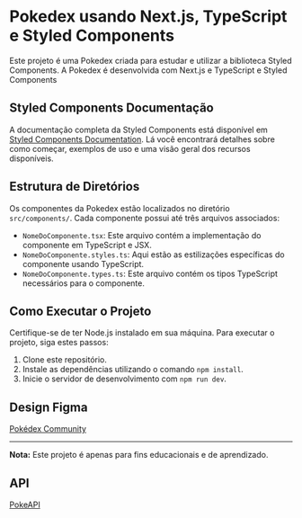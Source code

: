 # Pokedex usando Next.js, TypeScript e Styled Components

Este projeto é uma Pokedex criada para estudar e utilizar a biblioteca Styled Components. A Pokedex é desenvolvida com Next.js e TypeScript e Styled Components

## Styled Components Documentação

A documentação completa da Styled Components está disponível em [Styled Components Documentation](https://styled-components.com/docs). Lá você encontrará detalhes sobre como começar, exemplos de uso e uma visão geral dos recursos disponíveis.

## Estrutura de Diretórios

Os componentes da Pokedex estão localizados no diretório `src/components/`. Cada componente possui até três arquivos associados:

- `NomeDoComponente.tsx`: Este arquivo contém a implementação do componente em TypeScript e JSX.
- `NomeDoComponente.styles.ts`: Aqui estão as estilizações específicas do componente usando TypeScript.
- `NomeDoComponente.types.ts`: Este arquivo contém os tipos TypeScript necessários para o componente.

## Como Executar o Projeto

Certifique-se de ter Node.js instalado em sua máquina. Para executar o projeto, siga estes passos:

1. Clone este repositório.
2. Instale as dependências utilizando o comando `npm install`.
3. Inicie o servidor de desenvolvimento com `npm run dev`.

## Design Figma

[Pokédex Community](<https://www.figma.com/file/j4zwx9YCogFTcTk8rMCGoH/Pok%C3%A9dex-(Community)?node-id=913%3A237&mode=dev>)

---

**Nota:** Este projeto é apenas para fins educacionais e de aprendizado.

## API

[PokeAPI](https://pokeapi.co/docs/v2)
